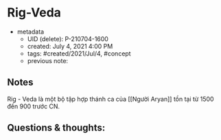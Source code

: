 # Rig-Veda

- metadata
	- UID (delete): P-210704-1600
	- created: July 4, 2021 4:00 PM
	- tags: #created/2021/Jul/4, #concept 
	- previous note:

## Notes
Rig - Veda là một bộ tập hợp thánh ca của [[Người Aryan]] tồn tại từ 1500 đến 900 trước CN. 
## Questions & thoughts:

